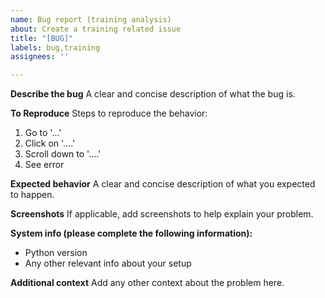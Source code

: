 ```yaml
---
name: Bug report (training analysis)
about: Create a training related issue
title: "[BUG]"
labels: bug,training
assignees: ''

---
```


**Describe the bug**
A clear and concise description of what the bug is.

**To Reproduce**
Steps to reproduce the behavior:
1. Go to '...'
2. Click on '....'
3. Scroll down to '....'
4. See error

**Expected behavior**
A clear and concise description of what you expected to happen.

**Screenshots**
If applicable, add screenshots to help explain your problem.

**System info (please complete the following information):**
 - Python version
 - Any other relevant info about your setup

**Additional context**
Add any other context about the problem here.
